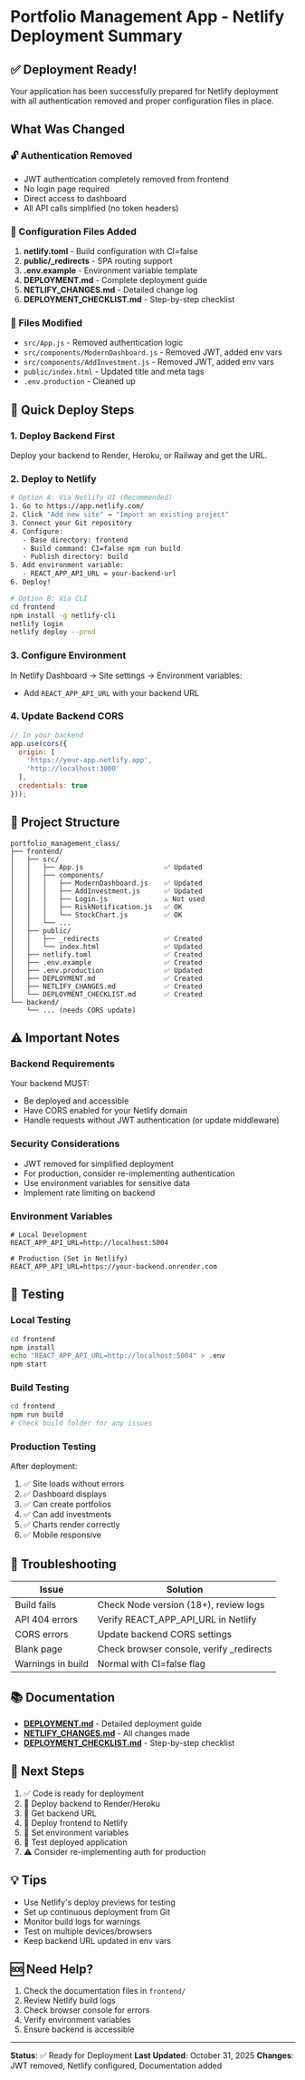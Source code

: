# Portfolio Management App - Netlify Deployment Summary

## ✅ Deployment Ready!

Your application has been successfully prepared for Netlify deployment with all authentication removed and proper configuration files in place.

## What Was Changed

### 🔓 Authentication Removed
- JWT authentication completely removed from frontend
- No login page required
- Direct access to dashboard
- All API calls simplified (no token headers)

### 🔧 Configuration Files Added
1. **netlify.toml** - Build configuration with CI=false
2. **public/_redirects** - SPA routing support
3. **.env.example** - Environment variable template
4. **DEPLOYMENT.md** - Complete deployment guide
5. **NETLIFY_CHANGES.md** - Detailed change log
6. **DEPLOYMENT_CHECKLIST.md** - Step-by-step checklist

### 📝 Files Modified
- `src/App.js` - Removed authentication logic
- `src/components/ModernDashboard.js` - Removed JWT, added env vars
- `src/components/AddInvestment.js` - Removed JWT, added env vars
- `public/index.html` - Updated title and meta tags
- `.env.production` - Cleaned up

## 🚀 Quick Deploy Steps

### 1. Deploy Backend First
Deploy your backend to Render, Heroku, or Railway and get the URL.

### 2. Deploy to Netlify
```bash
# Option A: Via Netlify UI (Recommended)
1. Go to https://app.netlify.com/
2. Click "Add new site" → "Import an existing project"
3. Connect your Git repository
4. Configure:
   - Base directory: frontend
   - Build command: CI=false npm run build
   - Publish directory: build
5. Add environment variable:
   - REACT_APP_API_URL = your-backend-url
6. Deploy!

# Option B: Via CLI
cd frontend
npm install -g netlify-cli
netlify login
netlify deploy --prod
```

### 3. Configure Environment
In Netlify Dashboard → Site settings → Environment variables:
- Add `REACT_APP_API_URL` with your backend URL

### 4. Update Backend CORS
```javascript
// In your backend
app.use(cors({
  origin: [
    'https://your-app.netlify.app',
    'http://localhost:3000'
  ],
  credentials: true
}));
```

## 📁 Project Structure

```
portfolio_management_class/
├── frontend/
│   ├── src/
│   │   ├── App.js                    ✅ Updated
│   │   ├── components/
│   │   │   ├── ModernDashboard.js    ✅ Updated
│   │   │   ├── AddInvestment.js      ✅ Updated
│   │   │   ├── Login.js              ⚠️ Not used
│   │   │   ├── RiskNotification.js   ✅ OK
│   │   │   └── StockChart.js         ✅ OK
│   │   └── ...
│   ├── public/
│   │   ├── _redirects                ✅ Created
│   │   └── index.html                ✅ Updated
│   ├── netlify.toml                  ✅ Created
│   ├── .env.example                  ✅ Created
│   ├── .env.production               ✅ Updated
│   ├── DEPLOYMENT.md                 ✅ Created
│   ├── NETLIFY_CHANGES.md            ✅ Created
│   └── DEPLOYMENT_CHECKLIST.md       ✅ Created
└── backend/
    └── ... (needs CORS update)
```

## ⚠️ Important Notes

### Backend Requirements
Your backend MUST:
- Be deployed and accessible
- Have CORS enabled for your Netlify domain
- Handle requests without JWT authentication (or update middleware)

### Security Considerations
- JWT removed for simplified deployment
- For production, consider re-implementing authentication
- Use environment variables for sensitive data
- Implement rate limiting on backend

### Environment Variables
```env
# Local Development
REACT_APP_API_URL=http://localhost:5004

# Production (Set in Netlify)
REACT_APP_API_URL=https://your-backend.onrender.com
```

## 🧪 Testing

### Local Testing
```bash
cd frontend
npm install
echo "REACT_APP_API_URL=http://localhost:5004" > .env
npm start
```

### Build Testing
```bash
cd frontend
npm run build
# Check build folder for any issues
```

### Production Testing
After deployment:
1. ✅ Site loads without errors
2. ✅ Dashboard displays
3. ✅ Can create portfolios
4. ✅ Can add investments
5. ✅ Charts render correctly
6. ✅ Mobile responsive

## 🐛 Troubleshooting

| Issue | Solution |
|-------|----------|
| Build fails | Check Node version (18+), review logs |
| API 404 errors | Verify REACT_APP_API_URL in Netlify |
| CORS errors | Update backend CORS settings |
| Blank page | Check browser console, verify _redirects |
| Warnings in build | Normal with CI=false flag |

## 📚 Documentation

- **[DEPLOYMENT.md](frontend/DEPLOYMENT.md)** - Detailed deployment guide
- **[NETLIFY_CHANGES.md](frontend/NETLIFY_CHANGES.md)** - All changes made
- **[DEPLOYMENT_CHECKLIST.md](frontend/DEPLOYMENT_CHECKLIST.md)** - Step-by-step checklist

## 🎯 Next Steps

1. ✅ Code is ready for deployment
2. 🔄 Deploy backend to Render/Heroku
3. 🔄 Get backend URL
4. 🔄 Deploy frontend to Netlify
5. 🔄 Set environment variables
6. 🔄 Test deployed application
7. ⚠️ Consider re-implementing auth for production

## 💡 Tips

- Use Netlify's deploy previews for testing
- Set up continuous deployment from Git
- Monitor build logs for warnings
- Test on multiple devices/browsers
- Keep backend URL updated in env vars

## 🆘 Need Help?

1. Check the documentation files in `frontend/`
2. Review Netlify build logs
3. Check browser console for errors
4. Verify environment variables
5. Ensure backend is accessible

---

**Status**: ✅ Ready for Deployment
**Last Updated**: October 31, 2025
**Changes**: JWT removed, Netlify configured, Documentation added
